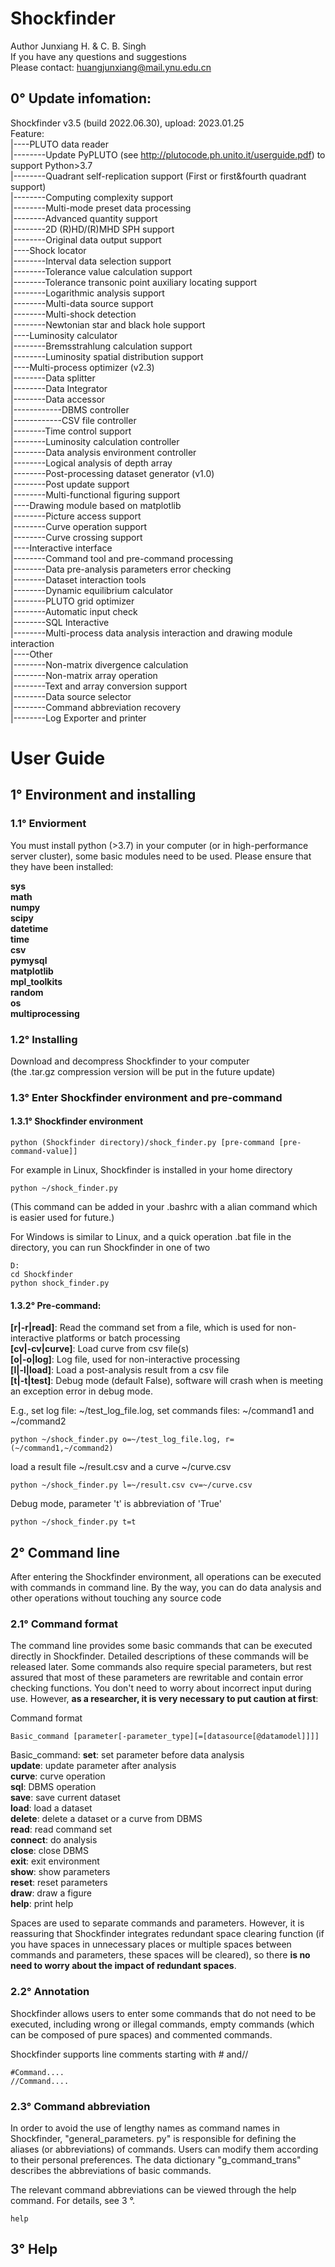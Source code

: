 # Shockfinder

Author Junxiang H. & C. B. Singh<br>
If you have any questions and suggestions<br>
Please contact: huangjunxiang@mail.ynu.edu.cn

## 0° Update infomation:

Shockfinder v3.5 (build 2022.06.30), upload: 2023.01.25<br>
Feature:<br>
|----PLUTO data reader<br>
|--------Update PyPLUTO (see http://plutocode.ph.unito.it/userguide.pdf) to support Python>3.7<br>
|--------Quadrant self-replication support (First or first&fourth quadrant support)<br>
|--------Computing complexity support<br>
|--------Multi-mode preset data processing<br>
|--------Advanced quantity support<br>
|--------2D (R)HD/(R)MHD SPH support<br>
|--------Original data output support<br>
|----Shock locator<br>
|--------Interval data selection support<br>
|--------Tolerance value calculation support<br>
|--------Tolerance transonic point auxiliary locating support<br>
|--------Logarithmic analysis support<br>
|--------Multi-data source support<br>
|--------Multi-shock detection<br>
|--------Newtonian star and black hole support<br>
|----Luminosity calculator<br>
|--------Bremsstrahlung calculation support<br>
|--------Luminosity spatial distribution support<br>
|----Multi-process optimizer (v2.3)<br>
|--------Data splitter<br>
|--------Data Integrator<br>
|--------Data accessor<br>
|------------DBMS controller<br>
|------------CSV file controller<br>
|--------Time control support<br>
|--------Luminosity calculation controller<br>
|--------Data analysis environment controller<br>
|--------Logical analysis of depth array<br>
|--------Post-processing dataset generator (v1.0)<br>
|--------Post update support<br>
|--------Multi-functional figuring support<br>
|----Drawing module based on matplotlib<br>
|--------Picture access support<br>
|--------Curve operation support<br>
|--------Curve crossing support<br>
|----Interactive interface<br>
|--------Command tool and pre-command processing<br>
|--------Data pre-analysis parameters error checking<br>
|--------Dataset interaction tools<br>
|--------Dynamic equilibrium calculator<br>
|--------PLUTO grid optimizer<br>
|--------Automatic input check<br>
|--------SQL Interactive<br>
|--------Multi-process data analysis interaction and drawing module interaction<br>
|----Other<br>
|--------Non-matrix divergence calculation<br>
|--------Non-matrix array operation<br>
|--------Text and array conversion support<br>
|--------Data source selector<br>
|--------Command abbreviation recovery<br>
|--------Log Exporter and printer<br>

# User Guide

## 1° Environment and installing

###  1.1° Enviorment
You must install python (>3.7) in your computer (or in high-performance server cluster), some basic modules need to be used. Please ensure that they have been installed:

**sys<br>
math<br>
numpy<br>
scipy<br>
datetime<br>
time<br>
csv<br>
pymysql<br>
matplotlib<br>
mpl_toolkits<br>
random<br>
os<br>
multiprocessing**

### 1.2° Installing
Download and decompress Shockfinder to your computer<br>
(the .tar.gz compression version will be put in the future update)

### 1.3° Enter Shockfinder environment and pre-command

#### 1.3.1° Shockfinder environment

```shell
python (Shockfinder directory)/shock_finder.py [pre-command [pre-command-value]]
```

For example in Linux, Shockfinder is installed in your home directory<br>
```shell
python ~/shock_finder.py
```
(This command can be added in your .bashrc with a alian command which is easier used for future.)

For Windows is similar to Linux, and a quick operation .bat file in the directory, you can run Shockfinder in one of two<br>
```shell
D:
cd Shockfinder
python shock_finder.py
```

#### 1.3.2° Pre-command:

**[r|-r|read]**: Read the command set from a file, which is used for non-interactive platforms or batch processing<br>
**[cv|-cv|curve]**: Load curve from csv file(s)<br>
**[o|-o|log]**: Log file, used for non-interactive processing<br>
**[l|-l|load]**: Load a post-analysis result from a csv file<br>
**[t|-t|test]**: Debug mode (default False), software will crash when is meeting an exception error in debug mode.

E.g., set log file: ~/test_log_file.log, set commands files: ~/command1 and ~/command2<br>
```shell
python ~/shock_finder.py o=~/test_log_file.log, r=(~/command1,~/command2)
```
load a result file ~/result.csv and a curve ~/curve.csv<br>
```shell
python ~/shock_finder.py l=~/result.csv cv=~/curve.csv
```
Debug mode, parameter 't' is abbreviation of 'True'<br>
```shell
python ~/shock_finder.py t=t
```

## 2° Command line

After entering the Shockfinder environment, all operations can be executed with commands in command line. By the way, you can do data analysis and other operations without touching any source code<br>

### 2.1° Command format

The command line provides some basic commands that can be executed directly in Shockfinder. Detailed descriptions of these commands will be released later. Some commands also require special parameters, but rest assured that most of these parameters are rewritable and contain error checking functions. You don't need to worry about incorrect input during use. However, **as a researcher, it is very necessary to put caution at first**:

Command format
```shell
Basic_command [parameter[-parameter_type][=[datasource[@datamodel]]]]
```

Basic_command:
**set**: set parameter before data analysis<br>
**update**: update parameter after analysis<br>
**curve**: curve operation<br>
**sql**: DBMS operation<br>
**save**: save current dataset<br>
**load**: load a dataset<br>
**delete**: delete a dataset or a curve from DBMS<br>
**read**: read command set<br>
**connect**: do analysis<br>
**close**: close DBMS<br>
**exit**: exit environment<br>
**show**: show parameters<br>
**reset**: reset parameters<br>
**draw**: draw a figure<br>
**help**: print help

Spaces are used to separate commands and parameters. However, it is reassuring that Shockfinder integrates redundant space clearing function (if you have spaces in unnecessary places or multiple spaces between commands and parameters, these spaces will be cleared), so there **is no need to worry about the impact of redundant spaces**.

### 2.2° Annotation

Shockfinder allows users to enter some commands that do not need to be executed, including wrong or illegal commands, empty commands (which can be composed of pure spaces) and commented commands.

Shockfinder supports line comments starting with # and//<br>
```shell
#Command....
//Command....
```

### 2.3° Command abbreviation

In order to avoid the use of lengthy names as command names in Shockfinder, "general_parameters. py" is responsible for defining the aliases (or abbreviations) of commands. Users can modify them according to their personal preferences. The data dictionary "g_command_trans" describes the abbreviations of basic commands.

The relevant command abbreviations can be viewed through the help command. For details, see 3 °.
```shell
help
```

## 3° Help
